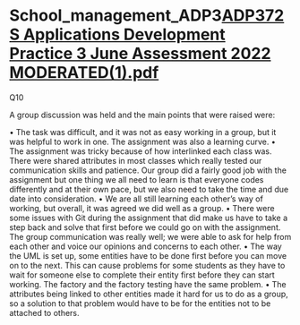 # School_management_ADP3[ADP372S Applications Development Practice 3 June Assessment 2022 MODERATED(1).pdf](https://github.com/Marvinhope24/School_management_ADP3/files/8869995/ADP372S.Applications.Development.Practice.3.June.Assessment.2022.MODERATED.1.pdf)
Q10

A group discussion was held and the main points that were raised were:

• The task was difficult, and it was not as easy working in a group, but it was helpful to work in one. The assignment was also a learning curve.
• The assignment was tricky because of how interlinked each class was. There were shared attributes in most classes which really tested our communication skills and patience. Our group did a fairly good job with the assignment but one thing we all need to learn is that everyone codes differently and at their own pace, but we also need to take the time and due date into consideration.
• We are all still learning each other’s way of working, but overall, it was agreed we did well as a group.
• There were some issues with Git during the assignment that did make us have to take a step back and solve that first before we could go on with the assignment. The group communication was really well; we were able to ask for help from each other and voice our opinions and concerns to each other.
• The way the UML is set up, some entities have to be done first before you can move on to the next. This can cause problems for some students as they have to wait for someone else to complete their entity first before they can start working. The factory and the factory testing have the same problem.
• The attributes being linked to other entities made it hard for us to do as a group, so a solution to that problem would have to be for the entities not to be attached to others.
